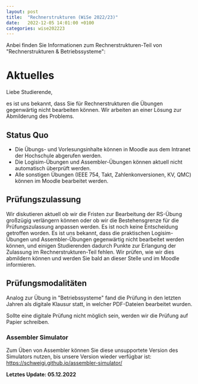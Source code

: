 ```yaml
---
layout: post
title:  "Rechnerstrukturen (WiSe 2022/23)"
date:   2022-12-05 14:01:00 +0100
categories: wise202223
---
```


Anbei finden Sie Informationen zum Rechnerstrukturen-Teil von "Rechnerstrukturen & Betriebssysteme":

# Aktuelles

Liebe Studierende,

es ist uns bekannt, dass Sie für Rechnerstrukturen die Übungen gegenwärtig nicht bearbeiten können.
Wir arbeiten an einer Lösung zur Abmilderung des Problems.

## Status Quo

* Die Übungs- und Vorlesungsinhalte können in Moodle aus dem Intranet der Hochschule abgerufen werden.
* Die Logisim-Übungen und Assembler-Übungen können aktuell nicht automatisch überprüft werden.
* Alle sonstigen Übungen (IEEE 754, Takt, Zahlenkonversionen, KV, QMC) können im Moodle bearbeitet werden.

## Prüfungszulassung

Wir diskutieren aktuell ob wir die Fristen zur Bearbeitung der RS-Übung großzügig verlängern können oder ob wir die Bestehensgrenze für die Prüfungszulassung anpassen werden.
Es ist noch keine Entscheidung getroffen worden.
Es ist uns bekannt, dass die praktischen Logisim-Übungen und Assembler-Übungen gegenwärtig nicht bearbeitet werden können, und einigen Studierenden dadurch Punkte zur Erlangung der Zulassung im Rechnerstrukturen-Teil fehlen.
Wir prüfen, wie wir dies abmildern können und werden Sie bald an dieser Stelle und im Moodle informieren.

## Prüfungsmodalitäten

Analog zur Übung in "Betriebssysteme" fand die Prüfung in den letzten Jahren als digitale Klausur statt, in welcher PDF-Dateien bearbeitet wurden.

Sollte eine digitale Prüfung nicht möglich sein, werden wir die Prüfung auf Papier schreiben.

### Assembler Simulator

Zum Üben von Assembler können Sie diese unsupportete Version des Simulators nutzen, bis unsere Version wieder verfügbar ist: https://schweigi.github.io/assembler-simulator/

**Letztes Update: 05.12.2022**
